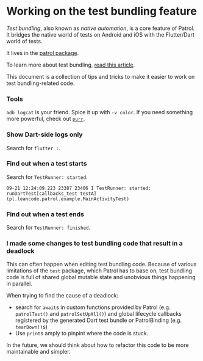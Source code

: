 # Working on the test bundling feature

_Test bundling_, also known as _native automation_, is a core feature of Patrol.
It bridges the native world of tests on Android and iOS with the Flutter/Dart
world of tests.

It lives in the [patrol package](../packages/patrol).

To learn more about test bundling, [read this article][test_bundling_article].

This document is a collection of tips and tricks to make it easier to work on
test bundling-related code.

### Tools

`adb logcat` is your friend. Spice it up with `-v color`. If you need something
more powerful, check out [`purr`](https://github.com/google/purr).

### Show Dart-side logs only

Search for `flutter :`.

### Find out when a test starts

Search for `TestRunner: started`.

```
09-21 12:24:09.223 23387 23406 I TestRunner: started: runDartTest[callbacks_test testA](pl.leancode.patrol.example.MainActivityTest)
```

### Find out when a test ends

Search for `TestRunner: finished`.

### I made some changes to test bundling code that result in a deadlock

This can often happen when editing test bundling code. Because of various
limitations of the `test` package, which Patrol has to base on, test bundling
code is full of shared global mutable state and unobvious things happening in
parallel.

When trying to find the cause of a deadlock:

- search for `await`s in custom functions provided by Patrol (e.g.
  `patrolTest()` and `patrolSetUpAll()`) and global lifecycle callbacks
  registered by the generated Dart test bundle or PatrolBinding (e.g.
  `tearDown()`s)
- Use `print`s amply to pinpint where the code is stuck.

In the future, we should think about how to refactor this code to be more
maintainable and simpler.

[test_bundling_article]: https://leancode.co/blog/patrol-2-0-improved-flutter-ui-testing
